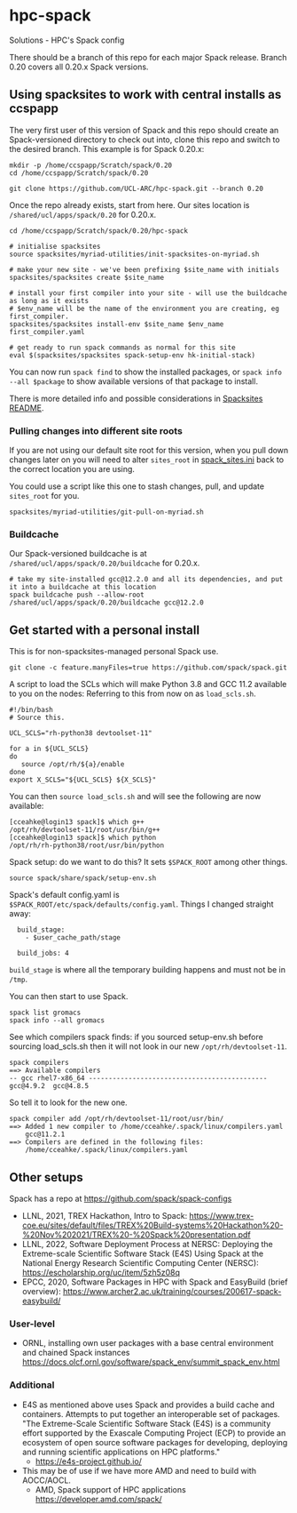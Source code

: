 # hpc-spack
Solutions - HPC's Spack config

There should be a branch of this repo for each major Spack release. Branch 0.20 covers all 0.20.x Spack versions.

## Using spacksites to work with central installs as ccspapp

The very first user of this version of Spack and this repo should create an Spack-versioned directory to check out into, clone this repo and switch to the desired branch. This example is for Spack 0.20.x:

```
mkdir -p /home/ccspapp/Scratch/spack/0.20
cd /home/ccspapp/Scratch/spack/0.20

git clone https://github.com/UCL-ARC/hpc-spack.git --branch 0.20
```

Once the repo already exists, start from here. Our sites location is `/shared/ucl/apps/spack/0.20` for 0.20.x.

```
cd /home/ccspapp/Scratch/spack/0.20/hpc-spack

# initialise spacksites
source spacksites/myriad-utilities/init-spacksites-on-myriad.sh

# make your new site - we've been prefixing $site_name with initials
spacksites/spacksites create $site_name

# install your first compiler into your site - will use the buildcache as long as it exists
# $env_name will be the name of the environment you are creating, eg first_compiler.
spacksites/spacksites install-env $site_name $env_name first_compiler.yaml

# get ready to run spack commands as normal for this site
eval $(spacksites/spacksites spack-setup-env hk-initial-stack)
```

You can now run `spack find` to show the installed packages, or `spack info --all $package` to show available versions of that package to install.

There is more detailed info and possible considerations in [Spacksites README](spacksites/README.md#using-sites).

### Pulling changes into different site roots

If you are not using our default site root for this version, when you pull down changes later on you will need to alter `sites_root` in [spack_sites.ini](spacksites/settings/spack_sites.ini) back to the correct location you are using. 

You could use a script like this one to stash changes, pull, and update `sites_root` for you.

```
spacksites/myriad-utilities/git-pull-on-myriad.sh 
```

### Buildcache

Our Spack-versioned buildcache is at `/shared/ucl/apps/spack/0.20/buildcache` for 0.20.x.

```
# take my site-installed gcc@12.2.0 and all its dependencies, and put it into a buildcache at this location
spack buildcache push --allow-root /shared/ucl/apps/spack/0.20/buildcache gcc@12.2.0
```

## Get started with a personal install

This is for non-spacksites-managed personal Spack use.

```
git clone -c feature.manyFiles=true https://github.com/spack/spack.git
```

A script to load the SCLs which will make Python 3.8 and GCC 11.2 available to you on the nodes:
Referring to this from now on as `load_scls.sh`.

```
#!/bin/bash
# Source this.

UCL_SCLS="rh-python38 devtoolset-11"

for a in ${UCL_SCLS}
do
   source /opt/rh/${a}/enable
done
export X_SCLS="${UCL_SCLS} ${X_SCLS}"
```

You can then `source load_scls.sh` and will see the following are now available:

```
[cceahke@login13 spack]$ which g++
/opt/rh/devtoolset-11/root/usr/bin/g++
[cceahke@login13 spack]$ which python
/opt/rh/rh-python38/root/usr/bin/python
```

Spack setup: do we want to do this? It sets `$SPACK_ROOT` among other things.

```
source spack/share/spack/setup-env.sh
```

Spack's default config.yaml is `$SPACK_ROOT/etc/spack/defaults/config.yaml`. Things I changed straight away:

```
  build_stage:
    - $user_cache_path/stage

  build_jobs: 4
```

`build_stage` is where all the temporary building happens and must not be in `/tmp`.

You can then start to use Spack.

```
spack list gromacs
spack info --all gromacs
```

See which compilers spack finds: if you sourced setup-env.sh before sourcing load_scls.sh then it will not look in our new `/opt/rh/devtoolset-11`.

```
spack compilers
==> Available compilers
-- gcc rhel7-x86_64 ---------------------------------------------
gcc@4.9.2  gcc@4.8.5
```

So tell it to look for the new one.

```
spack compiler add /opt/rh/devtoolset-11/root/usr/bin/
==> Added 1 new compiler to /home/cceahke/.spack/linux/compilers.yaml
    gcc@11.2.1
==> Compilers are defined in the following files:
    /home/cceahke/.spack/linux/compilers.yaml
```

## Other setups

Spack has a repo at https://github.com/spack/spack-configs

- LLNL, 2021, TREX Hackathon, Intro to Spack: https://www.trex-coe.eu/sites/default/files/TREX%20Build-systems%20Hackathon%20-%20Nov%202021/TREX%20-%20Spack%20presentation.pdf
- LLNL, 2022, Software Deployment Process at NERSC: Deploying the Extreme-scale Scientific Software Stack (E4S) Using Spack at the National Energy Research Scientific Computing Center (NERSC): https://escholarship.org/uc/item/5zh5z08q
- EPCC, 2020, Software Packages in HPC with Spack and EasyBuild (brief overview): https://www.archer2.ac.uk/training/courses/200617-spack-easybuild/

### User-level

- ORNL, installing own user packages with a base central environment and chained Spack instances https://docs.olcf.ornl.gov/software/spack_env/summit_spack_env.html

### Additional

- E4S as mentioned above uses Spack and provides a build cache and containers. Attempts to put together an interoperable set of packages. "The Extreme-Scale Scientific Software Stack (E4S) is a community effort supported by the Exascale Computing Project (ECP) to provide an ecosystem of open source software packages for developing, deploying and running scientific applications on HPC platforms."
   - https://e4s-project.github.io/
- This may be of use if we have more AMD and need to build with AOCC/AOCL.
   - AMD, Spack support of HPC applications https://developer.amd.com/spack/
